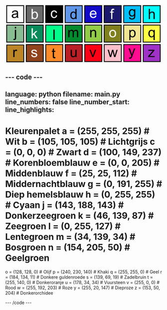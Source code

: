 ![Een raster van 26 gekleurde vierkanten die elk een van de kleuren in het kleurenpalet vertegenwoordigen. Op elk vierkant staat een letter van a tot z.](images/ambient-letters.png)

--- code ---
---
language: python filename: main.py line_numbers: false line_number_start:
line_highlights:
---
 # Kleurenpalet a = (255, 255, 255) # Wit b = (105, 105, 105) # Lichtgrijs c = (0, 0, 0) # Zwart d = (100, 149, 237) # Korenbloemblauw e = (0, 0, 205) # Middenblauw f = (25, 25, 112) # Middernachtblauw g = (0, 191, 255) # Diep hemelsblauw h = (0, 255, 255) # Cyaan j = (143, 188, 143) # Donkerzeegroen k = (46, 139, 87) # Zeegroen l = (0, 255, 127) # Lentegroen m = (34, 139, 34) # Bosgroen n = (154, 205, 50) # Geelgroen    
o = (128, 128, 0) # Olijf p = (240, 230, 140) # Khaki q = (255, 255, 0) # Geel r = (184, 134, 11) # Donkere guldenroede s = (139, 69, 19) # Zadelbruin t = (255, 140, 0) # Donkeroranje u = (178, 34, 34) # Vuursteen v = (255, 0, 0) # Rood w = (255, 192, 203) # Roze y = (255, 20, 147) # Dieproze z = (153, 50, 204) # Donkerorchidee

--- /code ---
